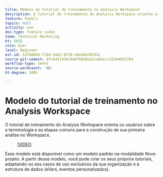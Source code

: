 ```yaml
---
title: Modelo do tutorial de treinamento no Analysis Workspace
description: O tutorial de treinamento do Analysis Workspace orienta os usuários sobre a terminologia e as etapas comuns para a construção de sua primeira análise no Workspace.
feature: Panels
topics: null
activity: use
doc-type: feature video
team: Technical Marketing
kt: 5032
role: User
level: Beginner
exl-id: 52f800b6-f184-4a82-8729-e6edd478331c
source-git-commit: 8fc641743bc9e07b838a22ca64ccc15344d52764
workflow-type: tm+mt
source-wordcount: '86'
ht-degree: 100%

---
```


# Modelo do tutorial de treinamento no Analysis Workspace

O tutorial de treinamento do Analysis Workspace orienta os usuários sobre a terminologia e as etapas comuns para a construção de sua primeira análise no Workspace.

>[!VIDEO](https://video.tv.adobe.com/v/33773/?quality=12&learn=on)

Esse modelo está disponível como um modelo padrão na modalidade Novo projeto. A partir desse modelo, você pode criar os seus próprios tutoriais, adaptando-os aos casos de uso exclusivos da sua organização e à estrutura de dados (eVars, eventos personalizados).

